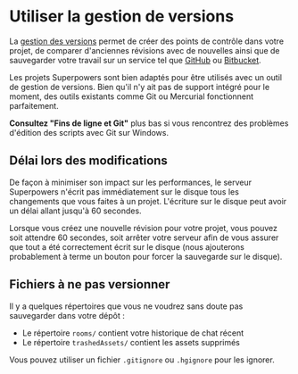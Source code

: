 # Utiliser la gestion de versions

La [gestion des versions](https://fr.wikipedia.org/wiki/Gestion_de_versions) permet de créer des points de contrôle dans votre projet, de comparer d'anciennes révisions avec de nouvelles ainsi que de sauvegarder votre travail sur un service tel que [GitHub](https://github.com/) ou [Bitbucket](https://bitbucket.org/).

Les projets Superpowers sont bien adaptés pour être utilisés avec un outil de gestion de versions. Bien qu'il n'y ait pas de support intégré pour le moment, des outils existants comme Git ou Mercurial fonctionnent parfaitement.

<div class="note">
  <b>Consultez "Fins de ligne et Git"</b> plus bas si vous rencontrez des problèmes d'édition des scripts avec Git sur Windows.
</div>

## Délai lors des modifications

De façon à minimiser son impact sur les performances, le serveur Superpowers n'écrit pas immédiatement sur le disque tous les changements que vous faites à un projet. L'écriture sur le disque peut avoir un délai allant jusqu'à 60 secondes.

Lorsque vous créez une nouvelle révision pour votre projet, vous pouvez soit attendre 60 secondes, soit arrêter votre serveur afin de vous assurer que tout a été correctement écrit sur le disque (nous ajouterons probablement à terme un bouton pour forcer la sauvegarde sur le disque).

## Fichiers à ne pas versionner

Il y a quelques répertoires que vous ne voudrez sans doute pas sauvegarder dans votre dépôt :

  * Le répertoire `rooms/` contient votre historique de chat récent
  * Le répertoire `trashedAssets/` contient les assets supprimés

Vous pouvez utiliser un fichier `.gitignore` ou `.hgignore` pour les ignorer.
